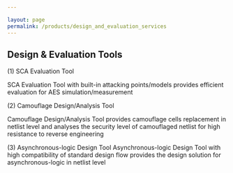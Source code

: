 ```yaml
---

layout: page
permalink: /products/design_and_evaluation_services
---
```



<div>
<content>
</content>
</div>
<div>
<content>
</content>
</div>

## Design & Evaluation Tools
(1) SCA Evaluation Tool

SCA Evaluation Tool with built-in attacking points/models provides efficient evaluation for
AES simulation/measurement

(2) Camouflage Design/Analysis Tool

Camouflage Design/Analysis Tool provides camouflage cells replacement in netlist level and
analyses the security level of camouflaged netlist for high resistance to reverse engineering


(3) Asynchronous-logic Design Tool
Asynchronous-logic Design Tool with high compatibility of standard design flow provides the
design solution for asynchronous-logic in netlist level
